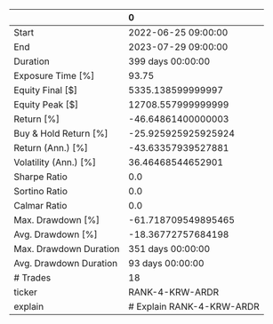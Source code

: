 |                        | 0                         |
|:-----------------------|:--------------------------|
| Start                  | 2022-06-25 09:00:00       |
| End                    | 2023-07-29 09:00:00       |
| Duration               | 399 days 00:00:00         |
| Exposure Time [%]      | 93.75                     |
| Equity Final [$]       | 5335.138599999997         |
| Equity Peak [$]        | 12708.557999999999        |
| Return [%]             | -46.64861400000003        |
| Buy & Hold Return [%]  | -25.925925925925924       |
| Return (Ann.) [%]      | -43.63357939527881        |
| Volatility (Ann.) [%]  | 36.46468544652901         |
| Sharpe Ratio           | 0.0                       |
| Sortino Ratio          | 0.0                       |
| Calmar Ratio           | 0.0                       |
| Max. Drawdown [%]      | -61.718709549895465       |
| Avg. Drawdown [%]      | -18.36772757684198        |
| Max. Drawdown Duration | 351 days 00:00:00         |
| Avg. Drawdown Duration | 93 days 00:00:00          |
| # Trades               | 18                        |
| ticker                 | RANK-4-KRW-ARDR           |
| explain                | # Explain RANK-4-KRW-ARDR |